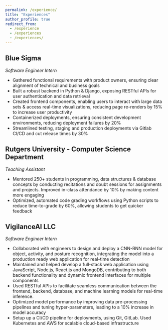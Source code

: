```yaml
---
permalink: /experience/
title: "Experiences"
author_profile: true
redirect_from:
  - /experience
  - /experiences
  - /experiences/
---
```



## Blue Sigma
_Software Engineer Intern_
- Gathered functional requirements with product owners, ensuring clear alignment of technical and business goals
- Built a robust backend in Python & Django, exposing RESTful APIs for user authentication and data retrieval
- Created frontend components, enabling users to interact with large data sets & access real-time visualizations, reducing page re-renders by 15% to increase user productivity
- Containerized deployments, ensuring consistent development environments, reducing deployment failures by 20%
- Streamlined testing, staging and production deployments via Gitlab CI/CD and cut release times by 30%


## Rutgers University - Computer Science Department
_Teaching Assistant_
- Mentored 250+ students in programming, data structures & database concepts by conducting recitations and doubt sessions for assignments and projects. Improved in-class attendance by 10% by making content more engaging
- Optimized, automated code grading workflows using Python scripts to reduce time-to-grade by 60%, allowing students to get quicker feedback


## VigilanceAI LLC
_Software Engineer Intern_
- Collaborated with engineers to design and deploy a CNN-RNN model for object, activity, and posture recognition, integrating the model into a production ready web application for real-time detection
- Maintained and helped develop a full-stack web application using JavaScript, Node.js, React.js and MongoDB, contributing to both backend functionality and dynamic frontend interfaces for multiple components
- Used RESTful APIs to facilitate seamless communication between the frontend, backend, database, and machine learning models for real-time inference.
- Optimized model performance by improving data pre-processing pipelines and tuning hyper-parameters, leading to a 10% increase in model accuracy
- Setup up a CI/CD pipeline for deployments, using Git, GitLab. Used Kubernetes and AWS for scalable cloud-based infrastructure